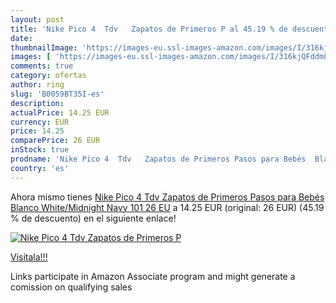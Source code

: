 ```yaml
---
layout: post
title: 'Nike Pico 4  Tdv   Zapatos de Primeros P al 45.19 % de descuento'
date: 
thumbnailImage: 'https://images-eu.ssl-images-amazon.com/images/I/316kjQFddmL._SL200_.jpg'
images: [ 'https://images-eu.ssl-images-amazon.com/images/I/316kjQFddmL._SL200_.jpg' ]
comments: true
category: ofertas
author: ring
slug: 'B0059BT35I-es'
description:
actualPrice: 14.25 EUR
currency: EUR
price: 14.25
comparePrice: 26 EUR
inStock: true
prodname: 'Nike Pico 4  Tdv   Zapatos de Primeros Pasos para Bebés  Blanco  White/Midnight Navy 101   26 EU'
country: 'es'
---
```


Ahora mismo tienes [Nike Pico 4  Tdv   Zapatos de Primeros Pasos para Bebés  Blanco  White/Midnight Navy 101   26 EU](https://www.amazon.es/dp/B0059BT35I/?tag=tolees-21) a 14.25 EUR (original: 26 EUR) (45.19 %  de descuento) en el siguiente enlace!

[![Nike Pico 4  Tdv   Zapatos de Primeros P](https://images-eu.ssl-images-amazon.com/images/I/316kjQFddmL._SL200_.jpg)](https://www.amazon.es/dp/B0059BT35I/?tag=tolees-21)

[Visítala!!!](https://www.amazon.es/dp/B0059BT35I/?tag=tolees-21)

Links participate in Amazon Associate program and might generate a comission on qualifying sales
